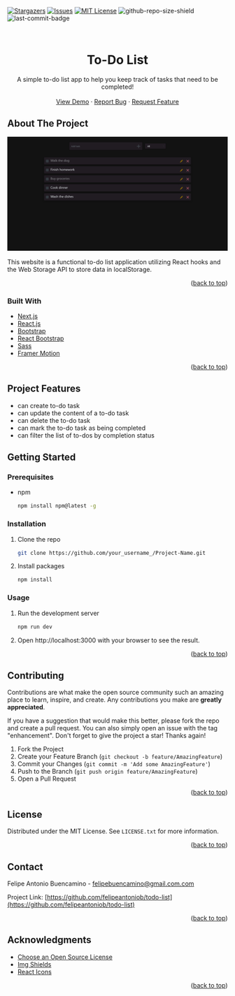 <div id="top"></div>

<!-- PROJECT SHIELDS -->
<!--
*** I'm using markdown "reference style" links for readability.
*** Reference links are enclosed in brackets [ ] instead of parentheses ( ).
*** See the bottom of this document for the declaration of the reference variables
*** for contributors-url, forks-url, etc. This is an optional, concise syntax you may use.
*** https://www.markdownguide.org/basic-syntax/#reference-style-links
-->

[![Stargazers][stars-shield]][stars-url]
[![Issues][issues-shield]][issues-url]
[![MIT License][license-shield]][license-url]
![github-repo-size-shield]
![last-commit-badge]

<!-- PROJECT LOGO -->
<br />
<div align="center">

  <h1 align="center">To-Do List</h1>

  <p align="center">
 A simple to-do list app to help you keep track of tasks that need to be completed!
 <br />
  <br />
     <a href="https://next-todo-app-two.vercel.app/">View Demo</a>
    ·
    <a href="https://github.com/felipeantoniob/todo-list/issues">Report Bug</a>
    ·
    <a href="https://github.com/felipeantoniob/todo-list/issues">Request Feature</a>
  </p>
</div>

<!-- ABOUT THE PROJECT -->

## About The Project

[![To-do List Screenshot][website-screenshot]](https://example.com)

This website is a functional to-do list application utilizing React hooks and the Web Storage API to store data in localStorage.

<p align="right">(<a href="#top">back to top</a>)</p>

### Built With

- [Next.js](https://nextjs.org/)
- [React.js](https://reactjs.org/)
- [Bootstrap](https://getbootstrap.com/)
- [React Bootstrap](https://react-bootstrap.github.io/)
- [Sass](https://sass-lang.com/)
- [Framer Motion](https://www.framer.com/motion/)

<p align="right">(<a href="#top">back to top</a>)</p>

## Project Features

- can create to-do task
- can update the content of a to-do task
- can delete the to-do task
- can mark the to-do task as being completed
- can filter the list of to-dos by completion status

<!-- GETTING STARTED -->

## Getting Started

### Prerequisites

- npm
  ```sh
  npm install npm@latest -g
  ```

### Installation

1. Clone the repo
   ```sh
   git clone https://github.com/your_username_/Project-Name.git
   ```
2. Install packages

   ```sh
   npm install
   ```

### Usage

1. Run the development server

   ```sh
   npm run dev
   ```

2. Open http://localhost:3000 with your browser to see the result.

<p align="right">(<a href="#top">back to top</a>)</p>

<!-- CONTRIBUTING -->

## Contributing

Contributions are what make the open source community such an amazing place to learn, inspire, and create. Any contributions you make are **greatly appreciated**.

If you have a suggestion that would make this better, please fork the repo and create a pull request. You can also simply open an issue with the tag "enhancement".
Don't forget to give the project a star! Thanks again!

1. Fork the Project
2. Create your Feature Branch (`git checkout -b feature/AmazingFeature`)
3. Commit your Changes (`git commit -m 'Add some AmazingFeature'`)
4. Push to the Branch (`git push origin feature/AmazingFeature`)
5. Open a Pull Request

<p align="right">(<a href="#top">back to top</a>)</p>

<!-- LICENSE -->

## License

Distributed under the MIT License. See `LICENSE.txt` for more information.

<p align="right">(<a href="#top">back to top</a>)</p>

<!-- CONTACT -->

## Contact

Felipe Antonio Buencamino - felipebuencamino@gmail.com.com

Project Link: [https://github.com/felipeantoniob/todo-list](https://github.com/felipeantoniob/todo-list)

<p align="right">(<a href="#top">back to top</a>)</p>

<!-- ACKNOWLEDGMENTS -->

## Acknowledgments

- [Choose an Open Source License](https://choosealicense.com)
- [Img Shields](https://shields.io)
- [React Icons](https://react-icons.github.io/react-icons/search)

<p align="right">(<a href="#top">back to top</a>)</p>

<!-- MARKDOWN LINKS & IMAGES -->
<!-- https://www.markdownguide.org/basic-syntax/#reference-style-links -->

[stars-shield]: https://img.shields.io/github/stars/felipeantoniob/todo-list.svg?style=for-the-badge
[stars-url]: https://github.com/felipeantoniob/todo-list/stargazers
[issues-shield]: https://img.shields.io/github/issues/felipeantoniob/todo-list.svg?style=for-the-badge
[issues-url]: https://github.com/felipeantoniob/todo-list/issues
[license-shield]: https://img.shields.io/github/license/felipeantoniob/todo-list.svg?style=for-the-badge
[license-url]: https://github.com/felipeantoniob/todo-list/blob/master/LICENSE.txt
[github-repo-size-shield]: https://img.shields.io/github/repo-size/felipeantoniob/todo-list?style=for-the-badge
[last-commit-badge]: https://img.shields.io/github/last-commit/felipeantoniob/todo-list?style=for-the-badge
[website-screenshot]: /static/images/todo_list_screenshot.png

